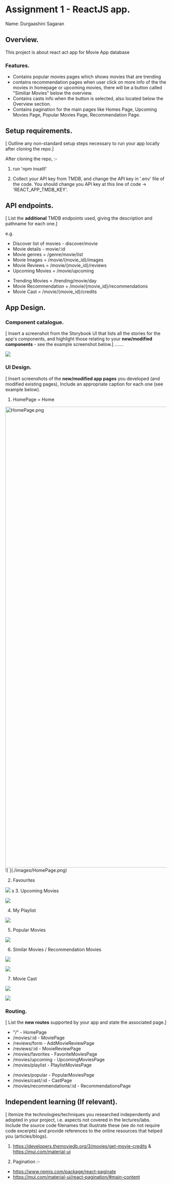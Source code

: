 # Assignment 1 - ReactJS app.

Name: Durgaashini Sagaran

## Overview.

This project is about react act app for Movie App database

### Features.
 
+ Contains popular movies pages which shows movies that are trending
+ contains recommendation pages when user click on more info of the the movies in homepage or upcoming movies, there will be a button called "Similiar Movies" below the overview.
+ Contains casts info when the button is selected, also located below the Overview section.
+ Contains pagination for the main pages like Homes Page, Upcoming Movies Page, Popular Movies Page, Recommendation Page.

## Setup requirements.

[ Outline any non-standard setup steps necessary to run your app locally after cloning the repo.]

After cloning the repo, :-

1. run 'npm insatll'

2. Collect your API key from TMDB, and change the API key in '.env' file of the code. You should change you API key at this line of code -> 'REACT_APP_TMDB_KEY'.



## API endpoints.

[ List the __additional__ TMDB endpoints used, giving the description and pathname for each one.] 

e.g.
+ Discover list of movies - discover/movie
+ Movie details - movie/:id
+ Movie genres = /genre/movie/list
+ Movie Images = /movie/{movie_id}/images
+ Movie Reviews = /movie/{movie_id}/reviews
+ Upcoming Movies = /movie/upcoming
<!-- NEW -->
+ Trending Movies = /trending/movie/day
+ Movie Recommendation = /movie/{movie_id}/recommendations
+ Movie Cast = /movie/{movie_id}/credits 

## App Design.

### Component catalogue.

[ Insert a screenshot from the Storybook UI that lists all the stories for the app's components, and highlight those relating to your __new/modified components__ - see the example screenshot below.] .......

![](./images/storybook.png)
### UI Design.

[ Insert screenshots of the __new/modified app pages__ you developed (and modified existing pages), Include an appropriate caption for each one (see example below).

1. HomePage = Home

<img width="1436" alt="HomePage.png" src="./images/HomePage.png">
![ ](./images/HomePage.png)

2. Favourites

![ ](./images/FavouriteMovies.png)
s
3. Upcoming Movies

![ ](./images/UpcomingMovies.png)

4. My Playlist 

![ ](./images/PlaylistMovies.png)

5. Popular Movies

![ ](./images/PopularMovies.png)

6. Similar Movies / Recommendation Movies

![ ](./images/more_info.png)

![ ](./images/SimilarMovies.png)

7. Movie Cast

![ ](./images/more_info.png)

<!-- NEED TO UPDATE -->
![ ](./images/Cast.png)


### Routing.

[ List the __new routes__ supported by your app and state the associated page.]
+ "/" - HomePage
+ /movies/:id - MoviePage
+ /reviews/form - AddMovieReviewPage
+ /reviews/:id - MovieReviewPage
+ /movies/favorites - FavoriteMoviesPage
+ /movies/upcoming - UpcomingMoviesPage
+ /movies/playlist - PlaylistMoviesPage
<!-- NEW -->
+ /movies/popular - PopularMoviesPage
+ /movies/cast/:id - CastPage
+ /movies/recommendations/:id - RecommendationsPage

## Independent learning (If relevant).

[ Itemize the technologies/techniques you researched independently and adopted in your project, i.e. aspects not covered in the lectures/labs. Include the source code filenames that illustrate these (we do not require code excerpts) and provide references to the online resources that helped you (articles/blogs).

1. https://developers.themoviedb.org/3/movies/get-movie-credits & https://mui.com/material-ui

2. Pagination :-

+ https://www.npmjs.com/package/react-paginate
+ https://mui.com/material-ui/react-pagination/#main-content


